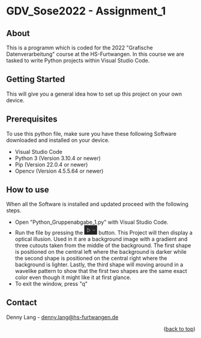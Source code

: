 # GDV_Sose2022 - Assignment_1

<!-- ABOUT -->
## About
This is a programm which is coded for the 2022 "Grafische Datenverarbeitung" course at the HS-Furtwangen. In this course we are tasked to write Python projects within Visual Studio Code.

<!-- GETTING STARTED -->
## Getting Started
This will give you a general idea how to set up this project on your own device.


## Prerequisites
To use this python file, make sure you have these following Software downloaded and installed on your device.

* Visual Studio Code
* Python 3 (Version 3.10.4 or newer)
* Pip (Version 22.0.4 or newer)
* Opencv (Version 4.5.5.64 or newer)

<!-- HOW TO USE -->
## How to use
When all the Software is installed and updated proceed with the following steps.
* Open "Python_Gruppenabgabe_1.py" with Visual Studio Code.
* Run the file by pressing the <img width="34" alt="Button" src="https://raw.githubusercontent.com/idaxe/GDV_Sose2022/main/Button.png">  button.
This Project will then display a optical illusion. Used in it are a background image with a gradient and three cutouts taken from the middle of the background. The first shape is positioned on the central left where the background is darker while the second shape is positioned on the central right where the background is lighter. Lastly, the third shape will moving around in a wavelike pattern to show that the first two shapes are the same exact color even though it might like it at first glance.
* To exit the window, press "q"

<!-- CONTACT -->
## Contact

Denny Lang - denny.lang@hs-furtwangen.de

<p align="right">(<a href="#top">back to top</a>)</p>